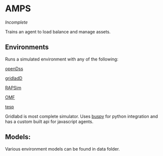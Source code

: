 # AMPS
*Incomplete*

Trains an agent to load balance and manage assets.

## Environments
Runs a simulated environment with any of the following: 

[openDss](http://smartgrid.epri.com/SimulationTool.aspx)

[gridladD](https://sourceforge.net/projects/gridlab-d/)

[RAPSim](https://sourceforge.net/projects/rapsim/)

[OMF](https://github.com/dpinney/omf)

[tesp](https://github.com/pnnl/tesp)

Gridlabd is most complete simulator. Uses [buspy](https://github.com/NREL/buspy) for python integration and has a custom built api for javascript agents. 

## Models:
Various environment models can be found in data folder.
